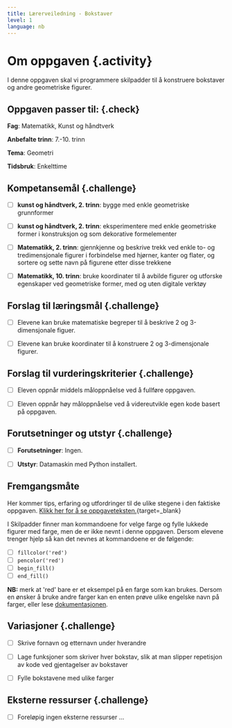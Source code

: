 ```yaml
---
title: Lærerveiledning - Bokstaver
level: 1
language: nb
---
```



# Om oppgaven {.activity}

I denne oppgaven skal vi programmere skilpadder til å konstruere bokstaver og andre geometriske figurer.


## Oppgaven passer til: {.check}

 __Fag__: Matematikk, Kunst og håndtverk

 __Anbefalte trinn__: 7.-10. trinn

 __Tema__: Geometri

 __Tidsbruk__: Enkelttime


 ## Kompetansemål {.challenge}

 - [ ] __kunst og håndtverk, 2. trinn__: bygge med enkle geometriske grunnformer

 - [ ] __kunst og håndtverk, 2. trinn__: eksperimentere med enkle geometriske former i konstruksjon og som dekorative formelementer

 - [ ] __Matematikk, 2. trinn__: gjennkjenne og beskrive trekk ved enkle to- og tredimensjonale figurer i forbindelse med hjørner, kanter og flater, og sortere og sette navn på figurene etter disse trekkene

 - [ ] __Matematikk, 10. trinn__: bruke koordinater til å avbilde figurer og utforske egenskaper ved geometriske former, med og uten digitale verktøy


 ## Forslag til læringsmål {.challenge}

 - [ ] Elevene kan bruke matematiske begreper til å beskrive 2 og 3-dimensjonale figuer.

 - [ ] Elevene kan bruke koordinater til å konstruere 2 og 3-dimensjonale figurer.


 ## Forslag til vurderingskriterier {.challenge}

 - [ ] Eleven oppnår middels måloppnåelse ved å fullføre oppgaven.

 - [ ] Eleven oppnår høy måloppnåelse ved å videreutvikle egen kode basert på oppgaven.


 ## Forutsetninger og utstyr {.challenge}

 - [ ]  __Forutsetninger__: Ingen.

 - [ ]  __Utstyr__: Datamaskin med Python installert.


## Fremgangsmåte

Her kommer tips, erfaring og utfordringer til de ulike stegene i den faktiske oppgaven. [Klikk her for å se oppgaveteksten.](../bokstaver/bokstaver.html){target=_blank}

I Skilpadder finner man kommandoene for velge farge og fylle lukkede figurer med farge, men de er ikke nevnt i denne oppgaven. Dersom elevene trenger hjelp så kan det nevnes at kommandoene er de følgende:

 - [ ]  `fillcolor('red')`
 - [ ]  `pencolor('red')`
 - [ ]  `begin_fill()`
 - [ ]  `end_fill()`

__NB:__ merk at 'red' bare er et eksempel på en farge som kan brukes. Dersom en ønsker å bruke andre farger kan en enten prøve ulike engelske navn på farger, eller lese [dokumentasjonen](https://docs.python.org/2/library/turtle.html#color-control).

 ## Variasjoner {.challenge}

 - [ ] Skrive fornavn og etternavn under hverandre
 - [ ] Lage funksjoner som skriver hver bokstav, slik at man slipper repetisjon av kode ved gjentagelser av bokstaver
 - [ ] Fylle bokstavene med ulike farger


 ## Eksterne ressurser {.challenge}

 - [ ] Foreløpig ingen eksterne ressurser ...
